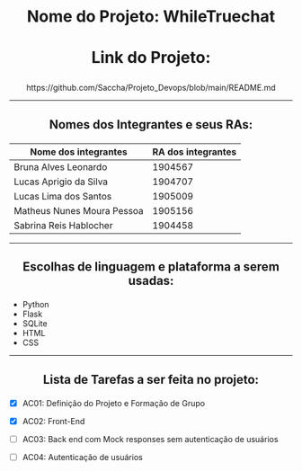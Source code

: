 # <p align = "center"><b>Nome do Projeto: WhileTruechat </b></p>

#  <p align = "center"> Link do Projeto: </p>
<p align = "center">  https://github.com/Saccha/Projeto_Devops/blob/main/README.md </p>

-----------------------------------------------------------------------

## <p align = "center"> Nomes dos Integrantes e seus RAs: </p>

| Nome dos integrantes        | RA dos integrantes  |
|-----------------------------|---------------------|
| Bruna Alves Leonardo        |  1904567            |
| Lucas Aprigio da Silva      |  1904707            |
| Lucas Lima dos Santos       |  1905009            |
| Matheus Nunes Moura Pessoa  |  1905156            |
| Sabrina Reis Hablocher      |  1904458            |

-----------------------------------------------------------------------

## <p align = "center"> Escolhas de linguagem e plataforma a serem usadas: </p>
- Python
- Flask
- SQLite
- HTML
- CSS

-----------------------------------------------------------------------

## <p align = "center"> Lista de Tarefas a ser feita no projeto: </p>

- [x] AC01: Definição do Projeto e Formação de Grupo

- [x] AC02: Front-End

- [ ] AC03: Back end com Mock responses sem autenticação de usuários

- [ ] AC04: Autenticação de usuários
